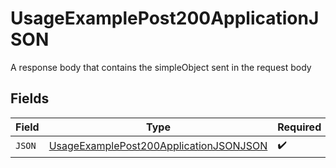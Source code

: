 # UsageExamplePost200ApplicationJSON

A response body that contains the simpleObject sent in the request body


## Fields

| Field                                                                                                       | Type                                                                                                        | Required                                                                                                    | Description                                                                                                 |
| ----------------------------------------------------------------------------------------------------------- | ----------------------------------------------------------------------------------------------------------- | ----------------------------------------------------------------------------------------------------------- | ----------------------------------------------------------------------------------------------------------- |
| `JSON`                                                                                                      | [UsageExamplePost200ApplicationJSONJSON](../../models/operations/usageexamplepost200applicationjsonjson.md) | :heavy_check_mark:                                                                                          | N/A                                                                                                         |